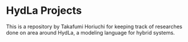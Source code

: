 # HydLa Projects
This is a repository by Takafumi Horiuchi for keeping track of researches done on area around HydLa, a modeling language for hybrid systems.